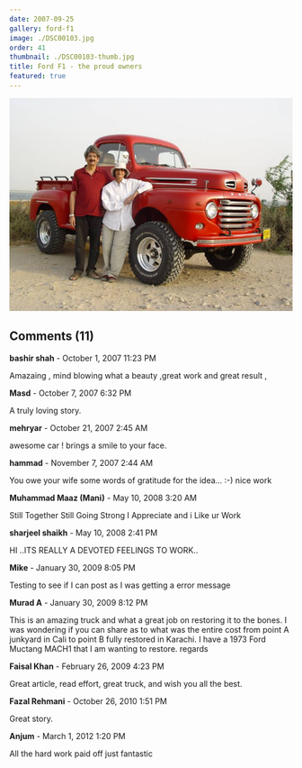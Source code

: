 ```yaml
---
date: 2007-09-25
gallery: ford-f1
image: ./DSC00103.jpg
order: 41
thumbnail: ./DSC00103-thumb.jpg
title: Ford F1 - the proud owners
featured: true
---
```


![Ford F1 - the proud owners](./DSC00103.jpg)

<div id="comments">

## Comments (11)

<div id="comment">

**bashir shah** - October  1, 2007 11:23 PM

Amazaing , mind blowing what a beauty ,great work and great result ,

</div>

<div id="comment">

**Masd** - October  7, 2007  6:32 PM

A truly loving story.

</div>

<div id="comment">

**mehryar** - October 21, 2007  2:45 AM

awesome car ! brings a smile to your face.

</div>

<div id="comment">

**hammad** - November  7, 2007  2:44 AM

You owe your wife some words of gratitude for the idea... :-)
nice work

</div>

<div id="comment">

**Muhammad Maaz (Mani)** - May 10, 2008  3:20 AM

Still Together Still Going Strong
I Appreciate and i Like ur Work

</div>

<div id="comment">

**sharjeel shaikh** - May 10, 2008  2:41 PM

HI ..ITS REALLY A DEVOTED FEELINGS TO WORK..

</div>

<div id="comment">

**Mike** - January 30, 2009  8:05 PM

Testing to see if I can post as I was getting a error message

</div>

<div id="comment">

**Murad A** - January 30, 2009  8:12 PM

This is an amazing truck and what a great job on restoring it to the bones. I was wondering if you can share as to what was the entire cost from point A junkyard in Cali to point B fully restored in Karachi. I have a 1973 Ford Muctang MACH1 that I am wanting to restore. regards

</div>

<div id="comment">

**Faisal Khan** - February 26, 2009  4:23 PM

Great article, read effort, great truck, and wish you all the best.

</div>

<div id="comment">

**Fazal Rehmani** - October 26, 2010  1:51 PM

Great story.

</div>

<div id="comment">

**Anjum** - March  1, 2012  1:20 PM

All the hard work paid off just fantastic

</div>

</div>